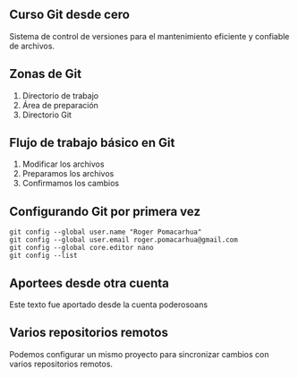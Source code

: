 ## Curso Git desde cero
Sistema de control de versiones para el mantenimiento eficiente y confiable de archivos.

## Zonas de Git

1. Directorio de trabajo
2. Área de preparación
3. Directorio Git

## Flujo de trabajo básico en Git
1. Modificar los archivos
2. Preparamos los archivos
3. Confirmamos los cambios

## Configurando Git por primera vez

```
git config --global user.name "Roger Pomacarhua"
git config --global user.email roger.pomacarhua@gmail.com
git config --global core.editor nano
git config --list
```

## Aportees desde otra cuenta
Este texto fue aportado desde la cuenta poderosoans

## Varios repositorios remotos
Podemos configurar un mismo proyecto para sincronizar cambios con varios repositorios remotos.